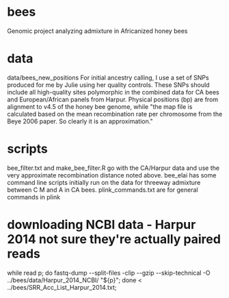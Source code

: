# bees
Genomic project analyzing admixture in Africanized honey bees

# data
data/bees_new_positions
For initial ancestry calling, I use a set of SNPs produced for me by Julie using her quality controls. 
These SNPs should include all high-quality sites polymorphic in the combined data for CA bees and European/African panels from Harpur.
Physical positions (bp) are from alignment to v4.5 of the honey bee genome, 
while "the map file is calculated based on the mean recombination rate per chromosome from the Beye 2006 paper.  So clearly it is an approximation."

# scripts
bee_filter.txt and make_bee_filter.R go with the CA/Harpur data and use the very approximate recombination distance noted above.
bee_elai has some command line scripts initially run on the data for threeway admixture between C M and A in CA bees.
plink_commands.txt are for general commands in plink

# downloading NCBI data - Harpur 2014 not sure they're actually paired reads
while read p; do fastq-dump --split-files -clip --gzip --skip-technical -O ../bees/data/Harpur_2014_NCBI/ "${p}"; done < ../bees/SRR_Acc_List_Harpur_2014.txt;
